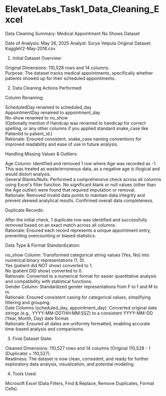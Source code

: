 # ElevateLabs_Task1_Data_Cleaning_Excel

		
Data Cleaning Summary: Medical Appointment No Shows Dataset		
		
Date of Analysis: May 26, 2025 Analyst: Surya Velpula Original Dataset: KaggleV2-May-2016.csv		
		
1. Initial Dataset Overview:		
		
Original Dimensions: 110,528 rows and 14 columns.		
Purpose: The dataset tracks medical appointments, specifically whether patients showed up for their scheduled appointments.		
		
		
2. Data Cleaning Actions Performed:		
		
Column Renaming:		
		
ScheduledDay renamed to scheduled_day		
AppointmentDay renamed to appointment_day		
No-show renamed to no_show		
(Optionally mention if Handcap was renamed to handicap for correct spelling, or any other columns if you applied standard snake_case like PatientId to patient_id.)		
Rationale: Ensured consistent, snake_case naming conventions for improved readability and ease of use in future analysis.		
		
Handling Missing Values & Outliers:		
		
Age Column: Identified and removed 1 row where Age was recorded as -1. This was treated as waste/erroneous data, as a negative age is illogical and would distort analysis.		
General Blanks/Nulls: Performed a comprehensive check across all columns using Excel's filter function. No significant blank or null values (other than the Age outlier) were found that required imputation or removal.		
Rationale: Removed invalid data points to maintain data integrity and prevent skewed analytical results. Confirmed overall data completeness.		
		
Duplicate Records:		
		
After the initial check, 1 duplicate row was identified and successfully removed based on an exact match across all columns.		
Rationale: Ensured each record represents a unique appointment entry, preventing overcounting or biased statistics.		
		
Data Type & Format Standardization:		
		
		
no_show Column: Transformed categorical string values (Yes, No) into numerical binary representations (1, 0).		
Yes (patient did NOT show) converted to 1.		
No (patient DID show) converted to 0.		
Rationale: Converted to a numerical format for easier quantitative analysis and compatibility with statistical functions.		
Gender Column: Standardized gender representations from F to f and M to m.		
Rationale: Ensured consistent casing for categorical values, simplifying filtering and grouping.		
Date Columns (scheduled_day, appointment_day): Converted original date strings (e.g., YYYY-MM-DDTHH:MM:SSZ) to a consistent YYYY-MM-DD (Year, Month, Day) date format.		
Rationale: Ensured all dates are uniformly formatted, enabling accurate time-based analysis and comparisons.		
		
		
3. Final Dataset State:		
		
Cleaned Dimensions: 110,527 rows and 14 columns (Original 110,528 - 1 (Duplicate) = 110,527).		
Readiness: The dataset is now clean, consistent, and ready for further exploratory data analysis, visualization, and potential modeling.		
		
		
4. Tools Used:		
		
Microsoft Excel (Data Filters, Find & Replace, Remove Duplicates, Format Cells).		
